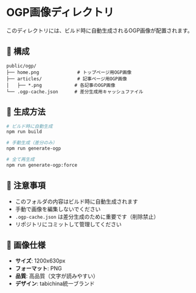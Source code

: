 # OGP画像ディレクトリ

このディレクトリには、ビルド時に自動生成されるOGP画像が配置されます。

## 📁 構成

```
public/ogp/
├── home.png              # トップページ用OGP画像
├── articles/             # 記事ページ用OGP画像
│   ├── *.png            # 各記事のOGP画像
└── .ogp-cache.json      # 差分生成用キャッシュファイル
```

## 🔄 生成方法

```bash
# ビルド時に自動生成
npm run build

# 手動生成（差分のみ）
npm run generate-ogp

# 全て再生成
npm run generate-ogp:force
```

## 📝 注意事項

- このフォルダの内容はビルド時に自動生成されます
- 手動で画像を編集しないでください
- `.ogp-cache.json` は差分生成のために重要です（削除禁止）
- リポジトリにコミットして管理してください

## 🎨 画像仕様

- **サイズ**: 1200x630px
- **フォーマット**: PNG
- **品質**: 高品質（文字が読みやすい）
- **デザイン**: tabichina統一ブランド
